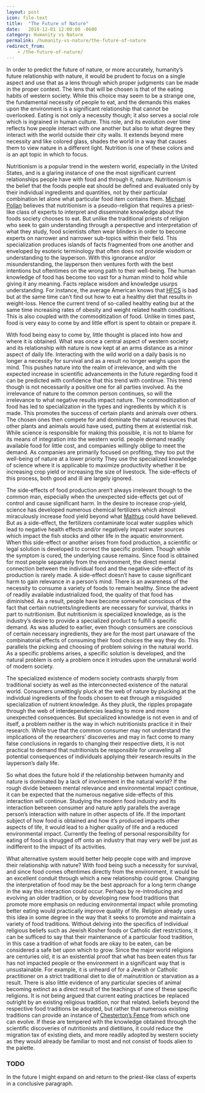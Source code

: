 ```yaml
---
layout: post
icon: file-text
title:  "The Future of Nature"
date:   2010-12-01 12:00:00 -0600
category: Humanity vs Nature
permalink: /humanity-vs-nature/the-future-of-nature
redirect_from:
    - /the-future-of-nature/
---
```


In order to predict the future of nature, or more accurately, humanity’s future relationship with nature, it would
 be prudent to focus on a single aspect and use that as a lens through which proper judgments can be made in the
 proper context. The lens that will be chosen is that of the eating habits of western society. While this choice
 may seem to be a strange one, the fundamental necessity of people to eat, and the demands this makes upon the
 environment is a significant relationship that cannot be overlooked. Eating is not only a necessity though; it
 also serves a social role which is ingrained in human culture. This role, and its evolution over time reflects
 how people interact with one another but also to what degree they interact with the world outside their city
 walls. It extends beyond mere necessity and like colored glass, shades the world in a way that causes them to
 view nature in a different light. Nutrition is one of these colors and is an apt topic in which to focus.

Nutritionism is a popular trend in the western world, especially in the United States, and is a glaring instance
of one the most significant current relationships people have with food and through it, nature. Nutritionism is
the belief that the foods people eat should be defined and evaluated only by their individual ingredients and
quantities, not by their particular combination let alone what particular food item contains them.
[Michael Pollan](https://michaelpollan.com/books/in-defense-of-food/) believes that nutritionism
is a pseudo-religion that requires a priest-like class of experts to interpret and disseminate knowledge about the
foods society chooses to eat. But unlike the traditional priests of religion who seek to gain understanding through
a perspective and interpretation of what they study, food scientists often wear blinders in order to become experts
on narrower and narrower sub-topics within their field. This specialization produces islands of facts fragmented from
one another and enveloped by esoteric terminology that often does not provide wisdom or understanding to the layperson.
With this ignorance and/or misunderstanding, the layperson then ventures forth with the best intentions but oftentimes
on the wrong path to their well-being. The human knowledge of food has become too vast for a human mind to hold while
giving it any meaning. Facts replace wisdom and knowledge usurps understanding. For instance, the average American knows
that [HFCS](https://en.wikipedia.org/wiki/High-fructose_corn_syrup) is bad but at the same time can’t
find out how to eat a healthy diet that results in weight-loss. Hence the current trend of so-called healthy eating but
at the same time increasing rates of obesity and weight related health conditions. This is also coupled with the
commoditization of food. Unlike in times past, food is very easy to come by and little effort is spent to obtain or prepare it.

With food being easy to come by, little thought is placed into how and where it is obtained. What was once a central aspect of
western society and its relationship with nature is now kept at an arms distance as a minor aspect of daily life. Interacting
with the wild world on a daily basis is no longer a necessity for survival and as a result no longer weighs upon the mind. This
pushes nature into the realm of irrelevance, and with the expected increase in scientific advancements in the future regarding
food it can be predicted with confidence that this trend with continue. This trend though is not necessarily a positive one for
all parties involved. As the irrelevance of nature to the common person continues, so will the irrelevance to what negative results
impact nature. The commoditization of food has led to specialization in the types and ingredients by which it is made. This promotes
the success of certain plants and animals over others. The chosen ones then compete for and dominate the natural resources that other
plants and animals would have used, putting them at existential risk. While science is responsible for making this possible, it is not
to blame for its means of integration into the western world. people demand readily available food for little cost, and companies
willingly oblige to meet the demand. As companies are primarily focused on profiting, they too put the well-being of nature at a lower
priority They use the specialized knowledge of science where it is applicable to maximize productivity whether it be increasing crop
yield or increasing the size of livestock. The side-effects of this process, both good and ill are largely ignored.

The side-effects of food production aren’t always irrelevant though to the common man, especially when the unexpected side-effects
get out of control and cause significant harm. In the desire to increase crop-yield, science has developed numerous chemical fertilizers
which almost miraculously increase food yield beyond what [Malthus](https://en.wikipedia.org/wiki/Thomas_Robert_Malthus)
could have believed. But as a side-effect, the fertilizers contaminate local water supplies which lead to negative health effects and/or
negatively impact water sources which impact the fish stocks and other life in the aquatic environment. When this side-effect or another
arises from food production, a scientific or legal solution is developed to correct the specific problem. Though while the symptom is
cured, the underlying cause remains. Since food is obtained for most people separately from the environment, the direct mental connection
between the individual food and the negative side-effect of its production is rarely made. A side-effect doesn’t have to cause significant
harm to gain relevance in a person’s mind. There is an awareness of the necessity to consume a variety of foods to remain healthy. Since
the advent of readily available industrialized food, the quality of that food has diminished. As a result, people have become somewhat
conscious of the fact that certain nutrients/ingredients are necessary for survival, thanks in part to nutritionism. But nutritionism
is specialized knowledge, as is the industry’s desire to provide a specialized product to fulfill a specific demand. As was alluded to
earlier, even though consumers are conscious of certain necessary ingredients, they are for the most part unaware of the combinatorial
effects of consuming their food choices the way they do. This parallels the picking and choosing of problem solving in the natural world.
As a specific problems arises, a specific solution is developed, and the natural problem is only a problem once it intrudes upon the
unnatural world of modern society.

The specialized existence of modern society contrasts sharply from traditional society as well as the interconnected existence of the
natural world. Consumers unwittingly pluck at the web of nature by plucking at the individual ingredients of the foods chosen to eat
through a misguided specialization of nutrient knowledge. As they pluck, the ripples propagate through the web of interdependencies
leading to more and more unexpected consequences. But specialized knowledge is not even in and of itself, a problem neither is the way
in which nutritionists practice it in their research. While true that the common consumer may not understand the implications of the
researchers’ discoveries and may in fact come to many false conclusions in regards to changing their respective diets, it is not practical
to demand that nutritionists be responsible for unraveling all potential consequences of individuals applying their research results in the
layperson’s daily life.

So what does the future hold if the relationship between humanity and nature is dominated by a lack of involvement in the natural world?
If the rough divide between mental relevance and environmental impact continue, it can be expected that the numerous negative side-effects
of this interaction will continue. Studying the modern food industry and its interaction between consumer and nature aptly parallels the
average person’s interaction with nature in other aspects of life. If the important subject of how food is obtained and how it’s produced
impacts other aspects of life, it would lead to a higher quality of life and a reduced environmental impact. Currently the feeling of personal
responsibility for eating of food is shrugged off onto an industry that may very well be just as indifferent to the impact of its activities.

What alternative system would better help people cope with and improve their relationship with nature? With food being such a necessity for
survival, and since food comes oftentimes directly from the environment, it would be an excellent conduit through which a new relationship
could grow. Changing the interpretation of food may be the best approach for a long term change in the way this interaction could occur. Perhaps
by re-introducing and evolving an older tradition, or by developing new food traditions that promote more emphasis on reducing environmental
impact while promoting better eating would practically improve quality of life. Religion already uses this idea in some degree in the way that
it seeks to promote and maintain a variety of food traditions. Without delving into the specifics of individual religious beliefs such as Jewish
Kosher foods or Catholic diet restrictions, it can be sufficed to say that their maintenance of a particular food tradition, in this case a
tradition of what foods are okay to be eaten, can be considered a safe bet upon which to grow. Since the major world religions are centuries old,
it is an existential proof that what has been eaten thus far has not impacted people or the environment in a significant way that is unsustainable.
For example, it is unheard of for a Jewish or Catholic practitioner on a strict traditional diet to die of malnutrition or starvation as a result.
There is also little evidence of any particular species of animal becoming extinct as a direct result of the teachings of one of these specific
religions. It is not being argued that current eating practices be replaced outright by an existing religious tradition, nor that related. beliefs
beyond the respective food traditions be adopted, but rather that numerous existing traditions can provide an instance of
[Chesterton’s Fence](https://en.wikipedia.org/wiki/G._K._Chesterton#Chesterton's_fence) from which one can evolve. If these are
tempered with the knowledge obtained through the scientific discoveries of nutritionists and dietitians, it could reduce the migration tax of existing
diets, and more readily adopted by western society as they would already be familiar to most and not consist of foods alien to the palette.

### TODO

In the future I might expand on and return to the priest-like class of experts in a conclusive paragraph.
